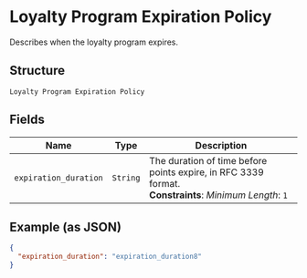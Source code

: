 
# Loyalty Program Expiration Policy

Describes when the loyalty program expires.

## Structure

`Loyalty Program Expiration Policy`

## Fields

| Name | Type | Description |
|  --- | --- | --- |
| `expiration_duration` | `String` | The duration of time before points expire, in RFC 3339 format.<br>**Constraints**: *Minimum Length*: `1` |

## Example (as JSON)

```json
{
  "expiration_duration": "expiration_duration8"
}
```

